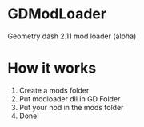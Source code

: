 # GDModLoader
Geometry dash 2.11 mod loader (alpha)


# How it works

1. Create a mods folder
2. Put modloader dll in GD Folder
3. Put your nod in the mods folder
4. Done!
